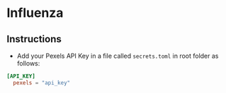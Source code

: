 # Influenza

## Instructions

- Add your Pexels API Key in a file called `secrets.toml` in root folder as follows:

```toml
[API_KEY]
  pexels = "api_key"
```
